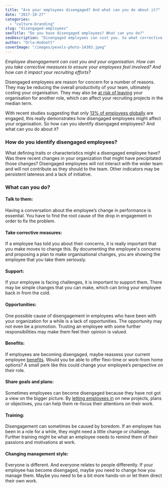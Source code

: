 ```yaml
---
title: "Are your employees disengaged? And what can you do about it?"
date: "2017-10-27"
categories:
  - "culture-branding"
slug: "disengaged-employees"
seoTitle: "Do you have disengaged employees? What can you do?"
seoDescription: "Disengaged employees can cost you. So what corrective measures can you take to ensure your employees feel involved and valued?"
author: "Orla-Hodnett"
coverImage: "/images/pexels-photo-14303.jpeg"
---
```


_Employee disengagement can cost you and your organisation. How can you take corrective measures to ensure your employees feel involved? And how can it impact your recruiting efforts?_

Disengaged employees are reason for concern for a number of reasons. They may be reducing the overall productivity of your team, ultimately costing your organisation. They may also be [at risk of leaving](http://blog.konnectagain.com/3-telltale-signs-your-employee-wants-to-quit....and-what-to-do-about-it) your organisation for another role, which can affect your recruiting projects in the median term.

With recent studies suggesting that only [13% of employees globally](https://www.naturalhr.com/blog/16-ways-to-re-engage-disengaged-employees) are engaged, this really demonstrates how disengaged employees might affect your organisation. So how can you identify disengaged employees? And what can you do about it?

### **How do you identify disengaged employees?**

What defining traits or characteristics might a disengaged employee have? Was there recent changes in your organization that might have precipitated those changes? Disengaged employees will not interact with the wider team and will not contribute as they should to the team. Other indicators may be persistent lateness and a lack of initiative.

### **What can you do?**

#### **Talk to them:**

Having a conversation about the employee’s change in performance is essential. You have to find the root cause of the drop in engagement in order to fix the problem.

#### **Take corrective measures:** 

If a employee has told you about their concerns, it is really important that you make moves to change this. By documenting the employee's concerns and proposing a plan to make organisational changes, you are showing the employee that you take them seriously.

#### **Support:** 

If your employee is facing challenges, it is important to support them. There may be simple changes that you can make, which can bring your employee back in from the cold.

#### **Opportunities:** 

One possible cause of disengagement in employees who have been with your organization for a while is a lack of opportunities. The opportunity may not even be a promotion. Trusting an employee with some further responsibilities may make them feel their opinion is valued.

#### **Benefits:**

If employees are becoming disengaged, maybe reassess your current employee [benefits](https://hirehive.com/appreciation-perks-win-candidates/). Would you be able to offer flexi-time or work-from home options? A small perk like this could change your employee’s perspective on their role.

#### **Share goals and plans:**

Sometimes employees can become disengaged because they have not got a view on the bigger picture. By [letting employees in](https://hirehive.com/recruiting-employee-engagement-pays/) on new projects, plans or objectives, you can help them re-focus their attentions on their work.

#### **Training:** 

Disengagement can sometimes be caused by boredom. If an employee has been in a role for a while, they might need a little change or challenge. Further training might be what an employee needs to remind them of their passions and motivations at work.

#### **Changing management style:** 

Everyone is different. And everyone relates to people differently. If your employee has become disengaged, maybe you need to change how you manage them. Maybe you need to be a bit more hands-on or let them direct their own work.
